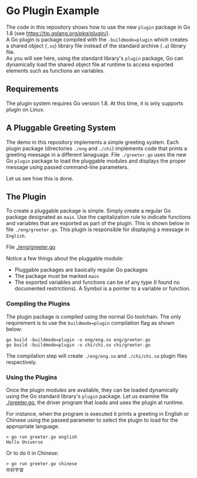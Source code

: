 # Go Plugin Example

The code in this repository shows how to use the new `plugin` package in Go 1.8 (see https://tip.golang.org/pkg/plugin/).  
A Go plugin is package compiled with the `-buildmode=plugin` which creates a shared object (`.so`) library file instead of the standard archive (`.a`) library file.  
As you will see here, using the standard library's `plugin` package, Go can dynamically load the shared object file at runtime to access exported elements such as functions an variables.

## Requirements
The plugin system requires Go version 1.8.  At this time, it is only supports plugin on Linux.  

## A Pluggable Greeting System
The demo in this repository implements a simple greeting system.  Each plugin package (directories `./eng` and `./chi`) implements code that prints a greeting meesage in a different lanaguage.  File `./greeter.go` uses the new Go `plugin` package to load the pluggable modules and displays the proper message using passed command-line parameters.

Let us see how this is done.


## The Plugin
To create a pluggable package is simple.  Simply create a regular Go package designated as `main`. Use the capitalization rule to indicate functions and variables that are exported as part of the plugin.  This is shown below in file  `./eng/greeter.go`.  This plugin is responsible for displaying a message in `English`.  

File [./eng/greeter.go](./eng/greeter.go)

Notice a few things about the pluggable module:

- Pluggable packages are basically regular Go packages
- The package must be marked `main`
- The exported variables and functions can be of any type (I found no documented restrictions). A Symbol is a pointer to a variable or function.

### Compiling the Plugins
The plugin package is compiled using the normal Go toolchain.  The only requirement is to use the `buildmode=plugin` compilation flag as shown below:

```
go build -buildmode=plugin -o eng/eng.so eng/greeter.go
go build -buildmode=plugin -o chi/chi.so chi/greeter.go
```
The compilation step will create `./eng/eng.so` and `./chi/chi.so` plugin files respectively.

### Using the Plugins
Once the plugin modules are available, they can be loaded dynamically using the Go standard library's `plugin` package.  Let us examine file [./greeter.go](./greeter.go), the driver program that loads and uses the plugin at runtime.

For instance, when the program is executed it prints a greeting in English or Chinese 
using the passed parameter to select the plugin to load for the appropriate language.
```
> go run greeter.go english
Hello Universe
```
Or to do it in Chinese:
```
> go run greeter.go chinese
你好宇宙
```
